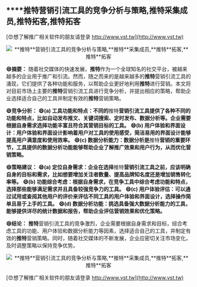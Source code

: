 ## ****推特**营销引流工具的竞争分析与策略,**推特**采集成员,**推特**拓客,**推特**拓客**

[😍想了解推广相关软件的朋友请登录 http://www.vst.tw](http://www.vst.tw)

 <center><img src="https://vst.tw/MP4/tuiguang/png/6.png" alt="**推特**营销引流工具的竞争分析与策略,**推特**采集成员,**推特**拓客,**推特**拓客"></center>

**😄摘要：**
随着社交媒体的快速发展，**推特**作为一个全球知名的社交平台，被越来越多的企业用于推广和引流。然而，随之而来的是越来越多的**推特**营销引流工具的涌现，它们提供了各种功能和服务，以帮助企业更好地利用**推特**进行营销。本文将对目前市场上主要的**推特**营销引流工具进行竞争分析，并提出相应的策略，帮助企业选择适合自己的工具并制定有效的**推特**营销策略。

**😄竞争分析：**
**😄(a) 工具功能和特点：不同的**推特**营销引流工具提供了各种不同的功能和特点，比如自动发布推文、关键词搜索、定时发布、数据分析等。企业需要根据自身需求选择功能丰富且符合其营销目标的工具。**
**😄(b) 用户体验和界面设计：用户体验和界面设计影响着用户对工具的使用感受，简洁易用的界面设计能够提高用户满意度和使用效率。**
**😄(c) 数据分析能力：数据分析是**推特**营销的重要环节，工具提供的数据分析功能能够帮助企业了解推广效果和用户行为，从而优化营销策略。**

**😄策略建议：**
**😄(a) 定位自身需求：企业在选择**推特**营销引流工具之前，应该明确自身的目标和需求，比如想要增加关注者数量、提高品牌知名度还是增加销售转化率等。**
**😄(b) 功能综合考虑：根据自身需求，在竞争工具中综合考虑功能和特点，选择那些能够满足需求并且具备较强竞争力的工具。**
**😄(c) 用户体验评估：可以通过试用或查阅其他用户的评价来评估不同工具的用户体验和界面设计，选择操作简单且易于上手的工具。**
**😄(d) 数据分析功能：挑选具备强大数据分析能力的工具，能够提供详尽的统计数据和报告，帮助企业评估营销效果和优化策略。**

**😄结论：**
**推特**营销引流工具的竞争激烈，企业需要根据自身需求和目标，综合考虑工具的功能、用户体验和数据分析能力等因素，选择适合自己的工具，并制定有效的**推特**营销策略。同时，随着社交媒体的不断发展，企业应密切关注市场变化，及时调整策略以保持竞争优势。

 <center><img src="https://vst.tw/MP4/tuiguang/png/0.png" alt="**推特**营销引流工具的竞争分析与策略,**推特**采集成员,**推特**拓客,**推特**拓客"></center>

[😍想了解推广相关软件的朋友请登录 http://www.vst.tw](http://www.vst.tw)



